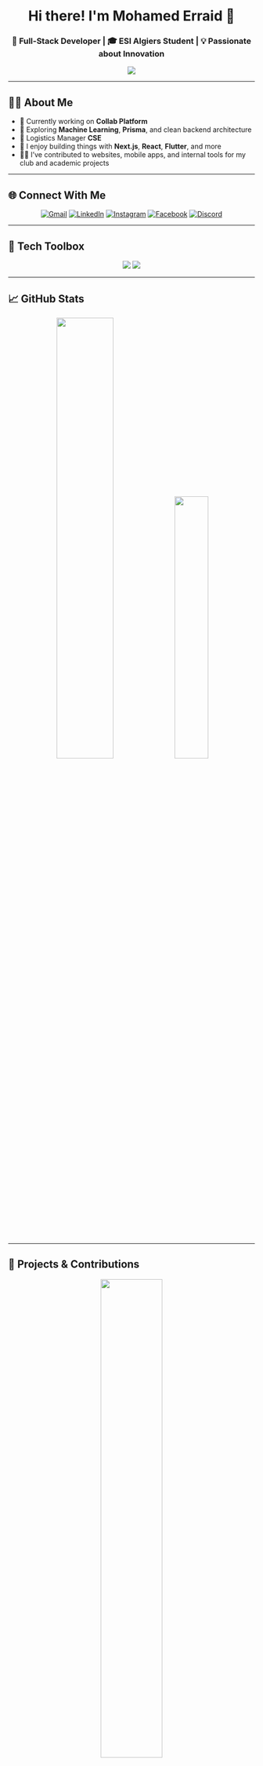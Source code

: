 <h1 align="center">Hi there! I'm Mohamed Erraid 👋</h1>
<h3 align="center">🚀 Full-Stack Developer | 🎓 ESI Algiers Student | 💡 Passionate about Innovation</h3>

<p align="center">
  <img src="https://readme-typing-svg.demolab.com?lines=Building+Collab+Platform;Exploring+Machine+Learning;Lover+of+Clean+Code+%26+Open+Source&center=true&width=500&height=45&pause=1000">
</p>

---

## 🙋‍♂️ About Me

- 🔭 Currently working on **Collab Platform**  
- 🌱 Exploring **Machine Learning**, **Prisma**, and clean backend architecture  
- 🧠 Logistics Manager **CSE**  
- 💬 I enjoy building things with **Next.js**, **React**, **Flutter**, and more  
- 🧑‍💻 I’ve contributed to websites, mobile apps, and internal tools for my club and academic projects

---

## 🌐 Connect With Me

<p align="center">
  <a href="mailto:nm_djemai@esi.dz"><img src="https://img.icons8.com/color/48/000000/gmail--v1.png" alt="Gmail"/></a>
  <a href="https://linkedin.com/in/mohamederraid"><img src="https://img.icons8.com/color/48/000000/linkedin.png" alt="LinkedIn"/></a>
  <a href="https://instagram.com/med_erraid"><img src="https://img.icons8.com/color/48/000000/instagram-new--v1.png" alt="Instagram"/></a>
  <a href="https://facebook.com/DejmaiErraid"><img src="https://img.icons8.com/color/48/000000/facebook-new.png" alt="Facebook"/></a>
  <a href="https://discord.gg/nwZmAXTC"><img src="https://img.icons8.com/color/48/000000/discord-logo.png" alt="Discord"/></a>
</p>

---

## 🧰 Tech Toolbox

<p align="center">
  <img src="https://skillicons.dev/icons?i=html,css,js,nodejs,react,nextjs,tailwind,express,mongodb,postgres,sequelize,postman,dart,flutter,androidstudio" />
  <img src="https://skillicons.dev/icons?i=c,java,docker,npm,git,powershell,figma" />
</p>

---

## 📈 GitHub Stats

<p align="center">
  <img src="https://github-readme-stats.vercel.app/api?username=Erraid7&show_icons=true&theme=dark&hide_border=true" width="48%" />
  <img src="https://github-readme-stats.vercel.app/api/top-langs/?username=Erraid7&layout=compact&theme=dark&hide_border=true" width="37%" />
</p>

---

## 🚀 Projects & Contributions

<p align="center">
  <img src="https://github-contributor-stats.vercel.app/api?username=Erraid7&limit=5&theme=dark&combine_all_yearly_contributions=true" width="50%"/>
</p>

---

## ✍️ Dev Quote

<p align="center">
  <img src="https://quotes-github-readme.vercel.app/api?type=horizontal&theme=dark" />
</p>

---

<p align="center"><i>Built with ❤️ by <b>Erraid</b> | Fueled by coffee & community ☕</i></p>
